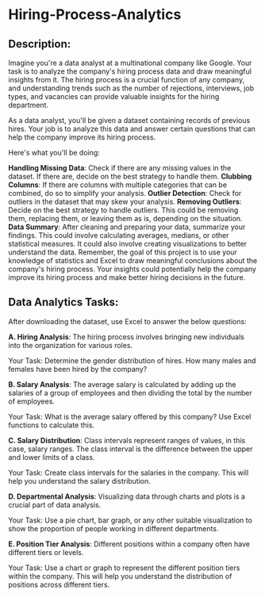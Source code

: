 # Hiring-Process-Analytics

## Description:
Imagine you're a data analyst at a multinational company like Google. Your task is to analyze the company's hiring process data and draw meaningful insights from it. The hiring process is a crucial function of any company, and understanding trends such as the number of rejections, interviews, job types, and vacancies can provide valuable insights for the hiring department.

As a data analyst, you'll be given a dataset containing records of previous hires. Your job is to analyze this data and answer certain questions that can help the company improve its hiring process.

Here's what you'll be doing:

**Handling Missing Data**: Check if there are any missing values in the dataset. If there are, decide on the best strategy to handle them.
**Clubbing Columns**: If there are columns with multiple categories that can be combined, do so to simplify your analysis.
**Outlier Detection**: Check for outliers in the dataset that may skew your analysis.
**Removing Outliers**: Decide on the best strategy to handle outliers. This could be removing them, replacing them, or leaving them as is, depending on the situation.
**Data Summary**: After cleaning and preparing your data, summarize your findings. This could involve calculating averages, medians, or other statistical measures. It could also involve creating visualizations to better understand the data.
Remember, the goal of this project is to use your knowledge of statistics and Excel to draw meaningful conclusions about the company's hiring process. Your insights could potentially help the company improve its hiring process and make better hiring decisions in the future.

## Data Analytics Tasks:
After downloading the dataset, use Excel to answer the below questions:

**A. Hiring Analysis**: The hiring process involves bringing new individuals into the organization for various roles.

Your Task: Determine the gender distribution of hires. How many males and females have been hired by the company?

**B. Salary Analysis**: The average salary is calculated by adding up the salaries of a group of employees and then dividing the total by the number of employees.

Your Task: What is the average salary offered by this company? Use Excel functions to calculate this.

**C. Salary Distribution**: Class intervals represent ranges of values, in this case, salary ranges. The class interval is the difference between the upper and lower limits of a class.

Your Task: Create class intervals for the salaries in the company. This will help you understand the salary distribution.

**D. Departmental Analysis**: Visualizing data through charts and plots is a crucial part of data analysis.

Your Task: Use a pie chart, bar graph, or any other suitable visualization to show the proportion of people working in different departments.

**E. Position Tier Analysis**: Different positions within a company often have different tiers or levels.

Your Task: Use a chart or graph to represent the different position tiers within the company. This will help you understand the distribution of positions across different tiers.

